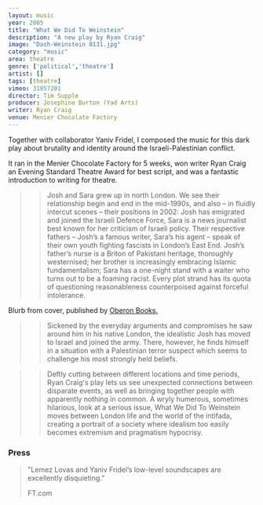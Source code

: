 ```yaml
---
layout: music
year: 2005
title: "What We Did To Weinstein"
description: "A new play by Ryan Craig"
image: "Dash-Weinstein 0131.jpg"
category: "music"
area: theatre
genre: ['political','theatre']
artist: []
tags: [theatre]
vimeo: 31857201
director: Tim Supple
producer: Josephine Burton (Yad Arts)
writer: Ryan Craig
venue: Menier Chocolate Factory
---
```


Together with collaborator Yaniv Fridel, I composed the music for this dark play about brutality and identity around the Israeli-Palestinian conflict.

It ran in the Menier Chocolate Factory for 5 weeks, won writer Ryan Craig an Evening Standard Theatre Award for best script, and was a fantastic introduction to writing for theatre.

>> Josh and Sara grew up in north London. We see their relationship begin and end in the mid-1990s, and also – in fluidly intercut scenes – their positions in 2002: Josh has emigrated and joined the Israeli Defence Force, Sara is a news journalist best known for her criticism of Israeli policy. Their respective fathers – Josh’s a famous writer, Sara’s his agent – speak of their own youth fighting fascists in London’s East End. Josh’s father’s nurse is a Briton of Pakistani heritage, thoroughly westernised; her brother is increasingly embracing Islamic fundamentalism; Sara has a one-night stand with a waiter who turns out to be a foaming racist. Every plot strand has its quota of questioning reasonableness counterpoised against forceful intolerance.


Blurb from cover, published by <a href="http://oberonbooks.com/what-we-did-to-weinstein">Oberon Books.</a>

>> Sickened by the everyday arguments and compromises he saw around him in his native London, the idealistic Josh has moved to Israel and joined the army. There, however, he finds himself in a situation with a Palestinian terror suspect which seems to challenge his most strongly held beliefs.

>> Deftly cutting between different locations and time periods, Ryan Craig's play lets us see unexpected connections between disparate events, as well as bringing together people with apparently nothing in common. A wryly humerous, sometimes hilarious, look at a serious issue, What We Did To Weinstein moves between London life and the world of the intifada, creating a portrait of a society where idealism too easily becomes extremism and pragmatism hypocrisy.


<h3>Press</h3>

<blockquote>
	<p>"Lemez Lovas and Yaniv Fridel’s low-level soundscapes are excellently disquieting.”</p> 

<footer>FT.com</footer>
</blockquote>
